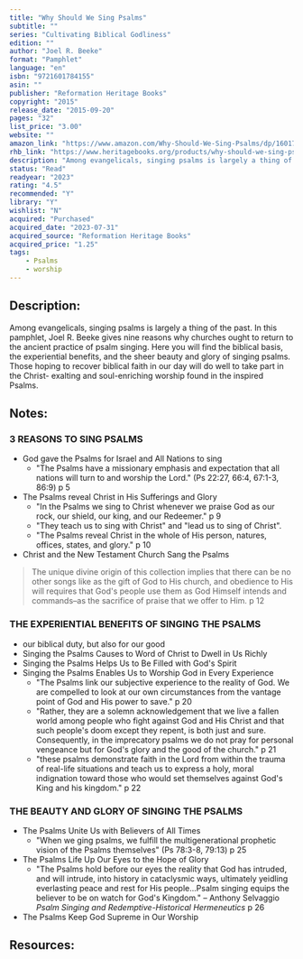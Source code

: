 ```yaml
---
title: "Why Should We Sing Psalms"
subtitle: ""
series: "Cultivating Biblical Godliness"
edition: ""
author: "Joel R. Beeke"
format: "Pamphlet"
language: "en"
isbn: "9721601784155"
asin: ""
publisher: "Reformation Heritage Books"
copyright: "2015"
release_date: "2015-09-20"
pages: "32"
list_price: "3.00"
website: ""
amazon_link: "https://www.amazon.com/Why-Should-We-Sing-Psalms/dp/1601784155/"
rhb_link: "https://www.heritagebooks.org/products/why-should-we-sing-psalms-cultivating-biblical-godliness-series-beeke.html"
description: "Among evangelicals, singing psalms is largely a thing of the past. In this pamphlet, Joel R. Beeke gives nine reasons why churches ought to return to the ancient practice of psalm singing. Here you will find the biblical basis, the experiential benefits, and the sheer beauty and glory of singing psalms. Those hoping to recover biblical faith in our day will do well to take part in the Christ-exalting and soul-enriching worship found in the inspired Psalms."
status: "Read"
readyear: "2023"
rating: "4.5"
recommended: "Y"
library: "Y"
wishlist: "N"
acquired: "Purchased"
acquired_date: "2023-07-31"
acquired_source: "Reformation Heritage Books"
acquired_price: "1.25"
tags:
    - Psalms
    - worship
---
```

## Description:

Among evangelicals, singing psalms is largely a thing of the past. In this pamphlet, Joel R. Beeke gives nine reasons why churches ought to return to the ancient practice of psalm singing. Here you will find the biblical basis, the experiential benefits, and the sheer beauty and glory of singing psalms. Those hoping to recover biblical faith in our day will do well to take part in the Christ- exalting and soul-enriching worship found in the inspired Psalms.

## Notes:

### 3 REASONS TO SING PSALMS

- God gave the Psalms for Israel and All Nations to sing
	- "The Psalms have a missionary emphasis and expectation that all nations will turn to and worship the Lord." (Ps 22:27, 66:4, 67:1-3, 86:9) p 5
- The Psalms reveal Christ in His Sufferings and Glory
	- "In the Psalms we sing to Christ whenever we praise God as our rock, our shield, our king, and our Redeemer." p 9
	- "They teach us to sing with Christ" and "lead us to sing of Christ". 
	- "The Psalms reveal Christ in the whole of His person, natures, offices, states, and glory." p 10
- Christ and the New Testament Church Sang the Psalms

> The unique divine origin of this collection implies that there can be no other songs like as the gift of God to His church, and obedience to His will requires that God's people use them as God Himself intends and commands–as the sacrifice of praise that we offer to Him. p 12

### THE EXPERIENTIAL BENEFITS OF SINGING THE PSALMS

- our biblical duty, but also for our good
- Singing the Psalms Causes to Word of Christ to Dwell in Us Richly
- Singing the Psalms Helps Us to Be Filled with God's Spirit
- Singing the Psalms Enables Us to Worship God in Every Experience
	- "The Psalms link our subjective experience to the reality of God. We are compelled to look at our own circumstances from the vantage point of God and His power to save." p 20
	- "Rather, they are a solemn acknowledgement that we live a fallen world among people who fight against God and His Christ and that such people's doom except they repent, is both just and sure. Consequently, in the imprecatory psalms we do not pray for personal vengeance but for God's glory and the good of the church." p 21
	- "these psalms demonstrate faith in the Lord from within the trauma of real-life situations and teach us to express a holy, moral indignation toward those who would set themselves against God's King and his kingdom." p 22
### THE BEAUTY AND GLORY OF SINGING THE PSALMS

- The Psalms Unite Us with Believers of All Times
	- "When we ging psalms, we fulfill the multigenerational prophetic vision of the Psalms themselves" (Ps 78:3-8, 79:13) p 25
- The Psalms Life Up Our Eyes to the Hope of Glory
	- "The Psalms hold before our eyes the reality that God has intruded, and will intrude, into history in cataclysmic ways, ultimately yeidling everlasting peace and rest for His people...Psalm singing equips the believer to be on watch for God's Kingdom." – Anthony Selvaggio _Psalm Singing and Redemptive-Historical Hermeneutics_ p 26
- The Psalms Keep God Supreme in Our Worship 
## Resources:
